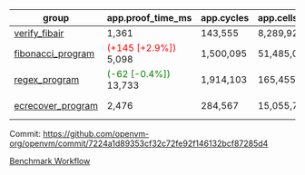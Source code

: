 | group | app.proof_time_ms | app.cycles | app.cells_used | leaf.proof_time_ms | leaf.cycles | leaf.cells_used |
| -- | -- | -- | -- | -- | -- | -- |
| [verify_fibair](https://github.com/openvm-org/openvm/blob/benchmark-results/benchmarks-pr/1349/verify_fibair-7224a1d89353cf32c72fe92f146132bcf87285d4.md) | 1,361 |  143,555 |  8,289,922 |- | - | - |
| [fibonacci_program](https://github.com/openvm-org/openvm/blob/benchmark-results/benchmarks-pr/1349/fibonacci-7224a1d89353cf32c72fe92f146132bcf87285d4.md) |<span style='color: red'>(+145 [+2.9%])</span> 5,098 |  1,500,095 |  51,485,080 |<span style='color: red'>(+63 [+1.6%])</span> 3,882 |  615,385 |  33,541,321 |
| [regex_program](https://github.com/openvm-org/openvm/blob/benchmark-results/benchmarks-pr/1349/regex-7224a1d89353cf32c72fe92f146132bcf87285d4.md) |<span style='color: green'>(-62 [-0.4%])</span> 13,733 |  1,914,103 |  165,455,373 |<span style='color: red'>(+46 [+0.3%])</span> 16,064 |  2,056,399 |  154,574,167 |
| [ecrecover_program](https://github.com/openvm-org/openvm/blob/benchmark-results/benchmarks-pr/1349/ecrecover-7224a1d89353cf32c72fe92f146132bcf87285d4.md) | 2,476 |  284,567 |  15,055,723 |<span style='color: green'>(-190 [-1.7%])</span> 11,197 |  1,604,011 |  117,320,919 |


Commit: https://github.com/openvm-org/openvm/commit/7224a1d89353cf32c72fe92f146132bcf87285d4

[Benchmark Workflow](https://github.com/openvm-org/openvm/actions/runs/13232677967)
